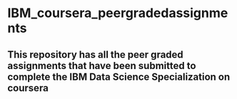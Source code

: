 # IBM_coursera_peergradedassignments
## This repository has all the peer graded assignments that have been submitted to complete the IBM Data Science Specialization on coursera
